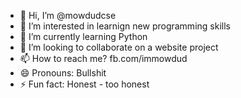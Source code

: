 - 👋 Hi, I’m @mowdudcse
- 👀 I’m interested in learnign new programming skills
- 🌱 I’m currently learning Python
- 💞️ I’m looking to collaborate on a website project
- 📫 How to reach me? fb.com/immowdud
- 😄 Pronouns: Bullshit
- ⚡ Fun fact: Honest - too honest

<!---
mowdudcse/mowdudcse is a ✨ special ✨ repository because its `README.md` (this file) appears on your GitHub profile.
You can click the Preview link to take a look at your changes.
--->
